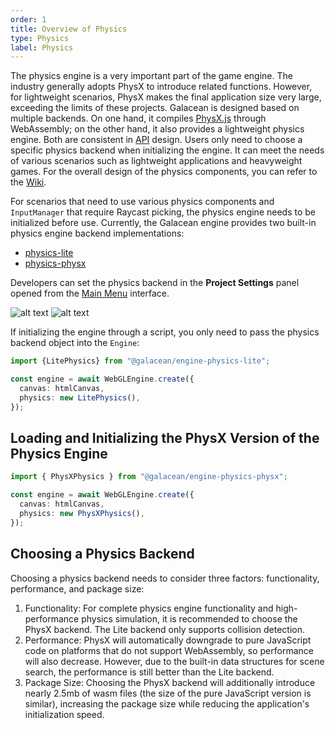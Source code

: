```yaml
---
order: 1
title: Overview of Physics
type: Physics
label: Physics
---
```


The physics engine is a very important part of the game engine. The industry generally adopts PhysX to introduce related functions. However, for lightweight scenarios, PhysX makes the final application size very large, exceeding the limits of these projects. Galacean is designed based on multiple backends. On one hand, it compiles [PhysX.js](https://github.com/galacean/physX.js) through WebAssembly; on the other hand, it also provides a lightweight physics engine. Both are consistent in [API](https://github.com/galacean/engine/tree/main/packages/design/src/physics) design. Users only need to choose a specific physics backend when initializing the engine. It can meet the needs of various scenarios such as lightweight applications and heavyweight games. For the overall design of the physics components, you can refer to the [Wiki](https://github.com/galacean/engine/wiki/Physical-system-design).

For scenarios that need to use various physics components and `InputManager` that require Raycast picking, the physics engine needs to be initialized before use. Currently, the Galacean engine provides two built-in physics engine backend implementations:

 - [physics-lite](https://github.com/galacean/engine/tree/main/packages/physics-lite)
 - [physics-physx](https://github.com/galacean/engine/tree/main/packages/physics-physx)

Developers can set the physics backend in the **Project Settings** panel opened from the [Main Menu](/en/docs/interface/menu) interface.

![alt text](https://mdn.alipayobjects.com/huamei_3zduhr/afts/img/A*LO_FRIsaIzIAAAAAAAAAAAAADsJ_AQ/original)
![alt text](https://mdn.alipayobjects.com/huamei_3zduhr/afts/img/A*ZvWdQqEfIKoAAAAAAAAAAAAADsJ_AQ/original)

If initializing the engine through a script, you only need to pass the physics backend object into the `Engine`:

```typescript
import {LitePhysics} from "@galacean/engine-physics-lite";

const engine = await WebGLEngine.create({
  canvas: htmlCanvas,
  physics: new LitePhysics(),
});
```

## Loading and Initializing the PhysX Version of the Physics Engine

```typescript
import { PhysXPhysics } from "@galacean/engine-physics-physx";

const engine = await WebGLEngine.create({
  canvas: htmlCanvas,
  physics: new PhysXPhysics(),
});
```

## Choosing a Physics Backend
Choosing a physics backend needs to consider three factors: functionality, performance, and package size:
1. Functionality: For complete physics engine functionality and high-performance physics simulation, it is recommended to choose the PhysX backend. The Lite backend only supports collision detection.
2. Performance: PhysX will automatically downgrade to pure JavaScript code on platforms that do not support WebAssembly, so performance will also decrease. However, due to the built-in data structures for scene search, the performance is still better than the Lite backend.
3. Package Size: Choosing the PhysX backend will additionally introduce nearly 2.5mb of wasm files (the size of the pure JavaScript version is similar), increasing the package size while reducing the application's initialization speed.
